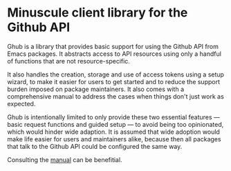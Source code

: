 Minuscule client library for the Github API
===========================================

Ghub is a library that provides basic support for using the Github API
from Emacs packages.  It abstracts access to API resources using only
a handful of functions that are not resource-specific.

It also handles the creation, storage and use of access tokens using a
setup wizard, to make it easier for users to get started and to reduce
the support burden imposed on package maintainers.  It also comes with
a comprehensive manual to address the cases when things don't just
work as expected.

Ghub is intentionally limited to only provide these two essential
features — basic request functions and guided setup — to avoid being
too opinionated, which would hinder wide adaption.  It is assumed that
wide adoption would make life easier for users and maintainers alike,
because then all packages that talk to the Github API could be
configured the same way.

Consulting the [manual](https://magit.vc/manual/ghub) can be benefitial.
